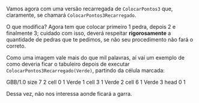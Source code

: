 Vamos agora com uma versão recarregada de `ColocarPontos3` que, claramente, se chamará  `ColocarPontos3Recarregado`.

O que modifica? Agora tem que colocar primeiro 1 pedra, depois 2 e finalmente 3; cuidado com isso, deverá respeitar **rigorosamente** a quantidade de pedras que te pedimos, se não seu procedimento não fará o correto.

Como uma imagem vale mais do que mil palavras, aí vai um exemplo de como deveria ficar o tabuleiro depois de executar `ColocarPontos3Recarregado(Verde)`, partindo da célula marcada:

<gs-board>
  GBB/1.0
    size 7 2
    cell 0 1 Verde 1
    cell 3 1 Verde 2
    cell 6 1 Verde 3
    head 0 1
</gs-board>

Dessa vez, não nos interessa aonde ficará a garra.
